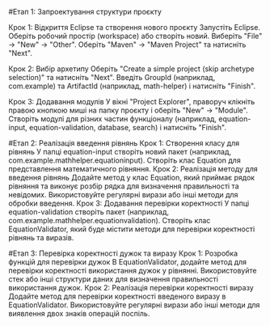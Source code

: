 #Етап 1: Запроектування структури проєкту

Крок 1: Відкриття Eclipse та створення нового проєкту
Запустіть Eclipse.
Оберіть робочий простір (workspace) або створіть новий.
Виберіть "File" -> "New" -> "Other".
Оберіть "Maven" -> "Maven Project" та натисніть "Next".

Крок 2: Вибір архетипу
Оберіть "Create a simple project (skip archetype selection)" та натисніть "Next".
Введіть GroupId (наприклад, com.example) та ArtifactId (наприклад, math-helper) і натисніть "Finish".

Крок 3: Додавання модулів
У вікні "Project Explorer", праворуч клікніть правою кнопкою миші на папку проєкту і оберіть "New" -> "Module".
Створіть модулі для різних частин функціоналу (наприклад, equation-input, equation-validation, database, search) і натисніть "Finish".

#Етап 2: Реалізація введення рівнянь
Крок 1: Створення класу для рівнянь
У папці equation-input створіть новий пакет (наприклад, com.example.mathhelper.equationinput).
Створіть клас Equation для представлення математичного рівняння.
Крок 2: Реалізація методу для введення рівнянь
Додайте метод у клас Equation, який приймає рядок рівняння та виконує розбір рядка для визначення правильності та невідомих.
Використовуйте регулярні вирази або інші методи для обробки введення.
Крок 3: Додавання перевірки коректності
У папці equation-validation створіть пакет (наприклад, com.example.mathhelper.equationvalidation).
Створіть клас EquationValidator, який буде містити методи для перевірки коректності рівнянь та виразів.

#Етап 3: Перевірка коректності дужок та виразу
Крок 1: Розробка функцій для перевірки дужок
В EquationValidator, додайте метод для перевірки коректності використання дужок у рівнянні.
Використовуйте стек або інші структури даних для визначення правильності використання дужок.
Крок 2: Реалізація перевірки коректності виразу
Додайте метод для перевірки коректності введеного виразу в EquationValidator.
Використовуйте регулярні вирази або інші методи для виявлення двох знаків операцій поспіль.
